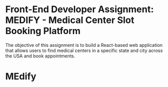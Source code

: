 # Front-End Developer Assignment: MEDIFY - Medical Center Slot Booking Platform

The objective of this assignment is to build a React-based web application that allows users to find medical centers in a specific state and city across the USA and book appointments.
# MEdify
